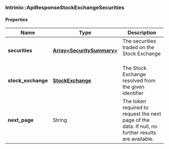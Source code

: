 

[//]: # (CLASS:Intrinio::ApiResponseStockExchangeSecurities)

[//]: # (KIND:object)

### Intrinio::ApiResponseStockExchangeSecurities

#### Properties

[//]: # (START_DEFINITION)

Name | Type | Description
------------ | ------------- | -------------
**securities** | [**Array&lt;SecuritySummary&gt;**](SecuritySummary.md) | The securities traded on the Stock Exchange &nbsp;
**stock_exchange** | [**StockExchange**](StockExchange.md) | The Stock Exchange resolved from the given identifier &nbsp;
**next_page** | String | The token required to request the next page of the data. If null, no further results are available. &nbsp;

[//]: # (END_DEFINITION)


[//]: # (CONTAINED_CLASS:Intrinio::SecuritySummary)


[//]: # (CONTAINED_CLASS:Intrinio::StockExchange)



